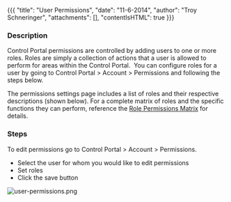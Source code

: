 {{{
  "title": "User Permissions",
  "date": "11-6-2014",
  "author": "Troy Schneringer",
  "attachments": [],
  "contentIsHTML": true
}}}

<h3>Description</h3>
<p>Control Portal permissions are controlled by adding users to one or more roles. Roles are simply a collection of actions that a user is allowed to perform for areas within the Control Portal. &nbsp;You can configure roles for a user by going to Control
  Portal &gt; Account &gt; Permissions and following the steps below.</p>
<p>The permissions settings page includes a list of roles and their respective descriptions (shown below). For a complete matrix of roles and the specific functions they can perform, reference the <a href="../../accounts-&-users/role-permissions-matrix/">Role Permissions Matrix</a>&nbsp;for details.</p>
<h3><strong>Steps</strong></h3>
<p>To edit permissions go to Control Portal &gt; Account &gt; Permissions. &nbsp;</p>
<ul>
  <li>Select the user for whom you would like to edit permissions</li>
  <li>Set roles</li>
  <li>Click the save button</li>
</ul>
<p><img src="https://t3n.zendesk.com/attachments/token/ZsPLNv0TbXyaPN3jXEtxzQ3er/?name=user-permissions.png" alt="user-permissions.png" />
</p>